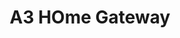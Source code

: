 ---
slug: A3 Home Gateway
title: "A3 HOme Gateway"
description: "It is the hub for your connected and protected home."
image: "/images/wifi-free/BC1-B1.png"
images:
  - url: "/images/wifi-free/BC1-B1.png"
    caption: "Front view"

features:
   - "Compact design with Micro USB power input."
   - "Supports ZigBee 3.0 and 2.4GHz Wi-Fi."
   - "RJ45 Ethernet for wired connectivity."
   - "Wide operating range and robust wireless communication."
   - "Easy installation with included accessories."
   - "Energy-efficient with only 3W power consumption."

specification:
  model: "CS-A3-A0-W"
  interface: "USB Cable"
  power_source: "Uses Micro USB connector, 5V DC / 1A"
  energy_consumption: "3 watts maximum"
  network_port: "N/A"
  dimensions: "	Diameter 70.0 x 25.4 mm"
  package_size: "95.5 x 80.5 x 98.5 mm"
  net_weight: "71 grams"
price: "Contact Sales"

---